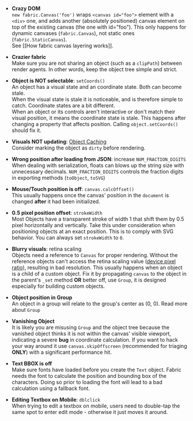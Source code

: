 - **Crazy DOM**\
`new fabric.Canvas('foo')` wraps `<canvas id="foo">` element with a `<div>` one, and adds another (absolutely positioned) canvas element on top of the existing canvas (the one with id="foo"). This only happens for dynamic canvases (`fabric.Canvas`), not static ones (`fabric.StaticCanvas`).\
See [[How fabric canvas layering works]].

- **Crazier fabric**\
Make sure you are not sharing an object (such as a `clipPath`) between render agents. In other words, keep the object tree simple and strict.

- **Object is NOT selectable**: `setCoords()`\
An object has a visual state and an coordinate state. Both can become stale.\
When the visual state is stale it is noticeable, and is therefore simple to catch. Coordinate states are a bit different.\
When an object or its controls aren't interactive or don't match their visual position, it means the coordinate state is stale. This happens after changing a property that affects position.
Calling `object.setCoords()` should fix it.

- **Visuals NOT updating**: [Object Caching](http://fabricjs.com/fabric-object-caching)\
Consider marking the object as `dirty` before rendering.

- **Wrong position after loading from JSON**: increase `NUM_FRACTION_DIGITS`\
When dealing with serialization, floats can blows up the string size with unnecessary decimals. `NUM_FRACTION_DIGITS` controls the fraction digits in exporting methods (`toObject`, `toSVG`)

- **Mouse/Touch position is off**: `canvas.calcOffset()`\
This usually happens once the canvas' position in the `document` is changed **after** it had been initialized.

- **0.5 pixel position offset**: `strokeWidth`\
Most Objects have a transparent stroke of width 1 that shift them by 0.5 pixel horizontally and vertically.
Take this under consideration when positioning objects at an exact position.
This is to comply with SVG behavior.
You can always set `strokeWidth` to `0`.

- **Blurry visuals**: retina scaling\
Objects need a reference to `Canvas` for proper rendering. 
Without the reference objects can't access the retina scaling value ([device pixel ratio](https://developer.mozilla.org/en-US/docs/Web/API/Window/devicePixelRatio#correcting_resolution_in_a_canvas)), resulting in bad resolution.
This usually happens when an object is a child of a custom object. Fix it by propagating `canvas` to the object in the parent's `_set` method **OR** better off, use `Group`, it is designed especially for building custom objects.

- **Object position in Group**\
An object in a group will relate to the group's center as (0, 0).
Read more about `Group`

- **Vanishing Object**\
It is likely you are misusing `Group` and the object tree because the vanished object thinks it is not within the canvas' visible viewport, indicating a severe **bug** in coordinate calculation. If you want to hack your way around it use `canvas.skipOffscreen` (recommended for triaging **ONLY**) with a significant performance hit.

- **Text BBOX is off**\
Make sure fonts have loaded before you create the `Text` object. Fabric needs the font to calculate the position and bounding box of the characters. Doing so prior to loading the font will lead to a bad calculation using a fallback font.

- **Editing Textbox on Mobile**: `dblclick`\
 When trying to edit a textbox on mobile, users need to double-tap the same spot to enter edit mode - otherwise it just moves it around.
